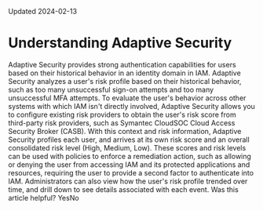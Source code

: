 Updated 2024-02-13
# Understanding Adaptive Security
Adaptive Security provides strong authentication capabilities for users based on their historical behavior in an identity domain in IAM.
Adaptive Security analyzes a user's risk profile based on their historical behavior, such as too many unsuccessful sign-on attempts and too many unsuccessful MFA attempts. To evaluate the user's behavior across other systems with which IAM isn't directly involved, Adaptive Security allows you to configure existing risk providers to obtain the user's risk score from third-party risk providers, such as Symantec CloudSOC Cloud Access Security Broker (CASB). With this context and risk information, Adaptive Security profiles each user, and arrives at its own risk score and an overall consolidated risk level (High, Medium, Low). 
These scores and risk levels can be used with policies to enforce a remediation action, such as allowing or denying the user from accessing IAM and its protected applications and resources, requiring the user to provide a second factor to authenticate into IAM. 
Administrators can also view how the user's risk profile trended over time, and drill down to see details associated with each event.
Was this article helpful?
YesNo

